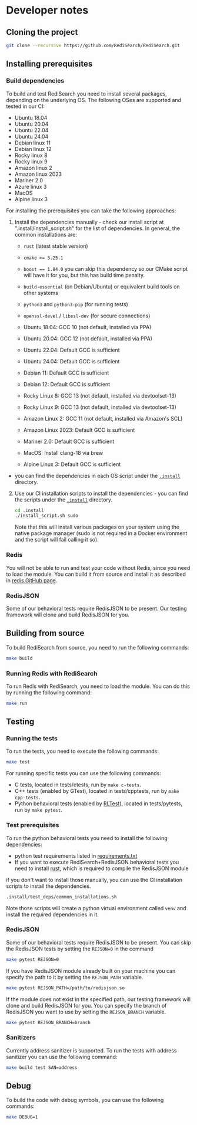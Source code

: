 # Developer notes

## Cloning the project

```bash
git clone --recursive https://github.com/RediSearch/RediSearch.git
```

## Installing prerequisites

### Build dependencies
To build and test RediSearch you need to install several packages, depending on the underlying OS. The following OSes are supported and tested in our CI:

* Ubuntu 18.04
* Ubuntu 20.04
* Ubuntu 22.04
* Ubuntu 24.04
* Debian linux 11
* Debian linux 12
* Rocky linux 8
* Rocky linux 9
* Amazon linux 2
* Amazon linux 2023
* Mariner 2.0
* Azure linux 3
* MacOS
* Alpine linux 3

For installing the prerequisites you can take the following approaches:
1. Install the dependencies manually - check our install script at ".install/install_script.sh" for the list of dependencies. In general, the common installations are:
   - `rust` (latest stable version)
   - `cmake >= 3.25.1`
   - `boost == 1.84.0` you can skip this dependency so our CMake script will have it for you, but this has build time penalty.
   - `build-essential` (on Debian/Ubuntu) or equivalent build tools on other systems
   - `python3` and `python3-pip` (for running tests)
   - `openssl-devel` / `libssl-dev` (for secure connections)

   - Ubuntu 18.04: GCC 10 (not default, installed via PPA)
   - Ubuntu 20.04: GCC 12 (not default, installed via PPA)
   - Ubuntu 22.04: Default GCC is sufficient
   - Ubuntu 24.04: Default GCC is sufficient
   - Debian 11: Default GCC is sufficient
   - Debian 12: Default GCC is sufficient
   - Rocky Linux 8: GCC 13 (not default, installed via devtoolset-13)
   - Rocky Linux 9: GCC 13 (not default, installed via devtoolset-13)
   - Amazon Linux 2: GCC 11 (not default, installed via Amazon's SCL)
   - Amazon Linux 2023: Default GCC is sufficient
   - Mariner 2.0: Default GCC is sufficient
   - MacOS: Install clang-18 via brew
   - Alpine Linux 3: Default GCC is sufficient

- you can find the dependencies in each OS script under the [`.install`](.install) directory.
 
2. Use our CI installation scripts to install the dependencies - you can find the scripts under the [`.install`](.install) directory.

    ```bash
    cd .install
    ./install_script.sh sudo  
    ```
    Note that this will install various packages on your system using the native package manager (sudo is not required in a Docker environment and the script will fail calling it so). 

### Redis
You will not be able to run and test your code without Redis, since you need to load the module. You can build it from source and install it as described in [redis GitHub page](https://github.com/redis/redis).

### RedisJSON
Some of our behavioral tests require RedisJSON to be present. Our testing framework will clone and build RedisJSON for you.



## Building from source
To build RediSearch from source, you need to run the following commands:

```bash
make build
```

### Running Redis with RediSearch
To run Redis with RediSearch, you need to load the module. You can do this by running the following command:

```bash
make run
```

## Testing

### Running the tests
To run the tests, you need to execute the following commands:

```bash
make test
```
For running specific tests you can use the following commands:
* C tests, located in tests/ctests, run by `make c-tests`.
* C++ tests (enabled by GTest), located in tests/cpptests, run by `make cpp-tests`.
* Python behavioral tests (enabled by [RLTest](https://github.com/RedisLabsModules/RLTest)), located in tests/pytests, run by `make pytest`.

### Test prerequisites
To run the python behavioral tests you need to install the following dependencies:
* python test requirements listed in [requirements.txt](tests/pytests/requirements.txt)
* If you want to execute RediSearch+RedisJSON behavioral tests you need to install [rust](https://www.rust-lang.org/tools/install), which is required to compile the RedisJSON module 

if you don't want to install those manually, you can use the CI installation scripts to install the dependencies.

```bash
.install/test_deps/common_installations.sh
```
Note those scripts will create a python virtual environment called `venv` and install the required dependencies in it.

### RedisJSON
Some of our behavioral tests require RedisJSON to be present. You can skip the RedisJSON tests by setting the `REJSON=0` in the command
```bash
make pytest REJSON=0
```
If you have RedisJSON module already built on your machine you can specify the path to it by setting the `REJSON_PATH` variable.
```bash
make pytest REJSON_PATH=/path/to/redisjson.so
```
If the module does not exist in the specified path, our testing framework will clone and build RedisJSON for you. You can specify the branch of RedisJSON you want to use by setting the `REJSON_BRANCH` variable.

```bash
make pytest REJSON_BRANCH=branch
```

### Sanitizers
Currently address sanitizer is supported. To run the tests with address sanitizer you can use the following command:

```bash
make build test SAN=address
```

## Debug
To build the code with debug symbols, you can use the following commands:

```bash
make DEBUG=1
```